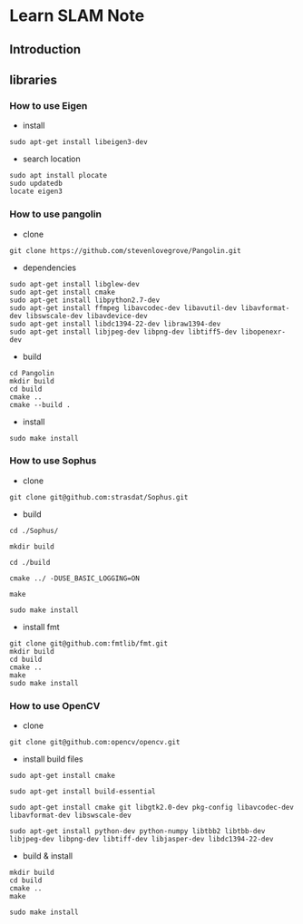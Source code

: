 # Learn SLAM Note

## Introduction

## libraries

### How to use Eigen
- install
```shell
sudo apt-get install libeigen3-dev
```

- search location
```shell
sudo apt install plocate
sudo updatedb
locate eigen3
```

### How to use pangolin
- clone
```shell
git clone https://github.com/stevenlovegrove/Pangolin.git
```
- dependencies
```shell
sudo apt-get install libglew-dev
sudo apt-get install cmake
sudo apt-get install libpython2.7-dev
sudo apt-get install ffmpeg libavcodec-dev libavutil-dev libavformat-dev libswscale-dev libavdevice-dev
sudo apt-get install libdc1394-22-dev libraw1394-dev
sudo apt-get install libjpeg-dev libpng-dev libtiff5-dev libopenexr-dev
```

- build
```shell
cd Pangolin
mkdir build
cd build
cmake ..
cmake --build .
```

- install
```shell
sudo make install
```

### How to use Sophus
- clone
```shell
git clone git@github.com:strasdat/Sophus.git
```
- build
```shell
cd ./Sophus/

mkdir build

cd ./build

cmake ../ -DUSE_BASIC_LOGGING=ON

make

sudo make install
```

- install fmt
```shell
git clone git@github.com:fmtlib/fmt.git
mkdir build 
cd build
cmake ..
make
sudo make install
```

### How to use OpenCV
- clone
```shell
git clone git@github.com:opencv/opencv.git
```

- install build files
```shell
sudo apt-get install cmake
 
sudo apt-get install build-essential
 
sudo apt-get install cmake git libgtk2.0-dev pkg-config libavcodec-dev libavformat-dev libswscale-dev
 
sudo apt-get install python-dev python-numpy libtbb2 libtbb-dev libjpeg-dev libpng-dev libtiff-dev libjasper-dev libdc1394-22-dev
```

- build & install
```shell
mkdir build
cd build
cmake ..
make

sudo make install
```